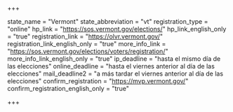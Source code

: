 +++

state_name = "Vermont"
state_abbreviation = "vt"
registration_type = "online"
hp_link = "https://sos.vermont.gov/elections/"
hp_link_english_only = "true"
registration_link = "https://olvr.vermont.gov/"
registration_link_english_only = "true"
more_info_link = "https://sos.vermont.gov/elections/voters/registration/"
more_info_link_english_only = "true"
ip_deadline = "hasta el mismo día de las elecciones"
online_deadline = "hasta el viernes anterior al día de las elecciones"
mail_deadline2 = "a más tardar el viernes anterior al día de las elecciones"
confirm_registration = "https://mvp.vermont.gov/"
confirm_registration_english_only = "true"

+++